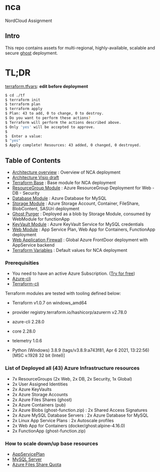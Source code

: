 # nca
NordCloud Assignment

## Intro
This repo contains assets for multi-regional, highly-available, scalable and secure [ghost](https://docs.ghost.org) deployment.

# TL;DR
[terraform.tfvars](./tf/terraform.tfvars): **edit before deployment**
```bash
$ cd ./tf
$ terraform init
$ terraform plan
$ terraform apply
$ Plan: 43 to add, 0 to change, 0 to destroy.
$ Do you want to perform these actions?
$ Terraform will perform the actions described above.
$ Only 'yes' will be accepted to approve.
$
$  Enter a value:
$ "yes"
$ Apply complete! Resources: 43 added, 0 changed, 0 destroyed.
```

## Table of Contents
- [Architecture overview](./NCA-HA-Architecture.pdf) : Overview of NCA deployment
- [Architecture Visio draft](./NCA-HA.vsdx)
- [Terraform Base](./tf/) : Base module for NCA deployment
- [ResourceGroup Module](./tf/rg/) : Azure ResourceGroup Deployment for Web - DB - Security
- [Database Module](./tf/db/) : Azure Database for MySQL
- [Storage Module](./tf/storage/) : Azure Storage Account, Container, FileShare, BlobContent, SASUri deployment
- [Ghost Purger](./tf/storage/artifacts/) : Deployed as a blob by Storage Module, consumed by WebModule for functionApp
- [KeyVault Module](./tf/vault/) : Azure KeyVault Service for MySQL credentials
- [Web Module](./tf/web/) : App Service Plan, Web App for Containers, FunctionApp deployment
- [Web Application Firewall](./tf/waf/) : Global Azure FrontDoor deployment with AppService backend
- [Terraform Variables](./tf/terraform.tfvars) : Default values for NCA deployment

### Prerequisities
- You need to have an active Azure Subscription. ([Try for free](https://azure.microsoft.com/en-us/free/))
- [Azure-cli](https://docs.microsoft.com/en-us/cli/azure/install-azure-cli)
- [Terraform-cli](https://www.terraform.io/docs/cli/index.html)


Terraform modules are tested with tooling defined below:
- Terraform v1.0.7 on windows_amd64
-  provider registry.terraform.io/hashicorp/azurerm v2.78.0

- azure-cli                         2.28.0
- core                              2.28.0
- telemetry                          1.0.6
- Python (Windows) 3.8.9 (tags/v3.8.9:a743f81, Apr  6 2021, 13:22:56) [MSC v.1928 32 bit (Intel)]

### List of Deployed all (43) Azure Infrastructure resources
- 7x ResourceGroups (2x Web, 2x DB, 2x Security, 1x Global)
- 2x User Assigned Identities
- 2x Azure KeyVaults
- 2x Azure Storage Accounts
- 2x Azure Files Shares (ghost)
- 2x Azure Containers (pub)
- 2x Azure Blobs (ghost-function.zip) : 2x Shared Access Signatures
- 2x Azure MySQL Database Servers : 2x Azure Database for MySQL
- 2x Linux App Service Plans : 2x Autoscale profiles
- 2x Web App for Containers (docker/ghost:alpine-4.16.0)
- 2x FunctionApp (ghost-function.zip)

### How to scale down/up base resources
- [AppServicePlan](./tf/web/main.tf#L19)
- [MySQL Server](./tf/db/main.tf#L17)
- [Azure Files Share Quota](./tf/storage/main.tf#L27)
